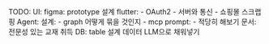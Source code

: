 
TODO:
	UI:
		figma: prototype 설계
		flutter: 
			- OAuth2
			- 서버와 통신
			- 쇼핑몰 스크랩핑
	Agent:
		설계:
			- graph 어떻게 묶을 것인지
			- mcp
		prompt:
			- 적당히 해보기
		문서:
			전문성 있는 교재 취득
	DB:
		table 설계
		데이터 LLM으로 채워넣기
		